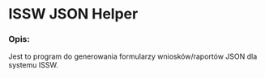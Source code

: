 # ISSW JSON Helper

### Opis:

Jest to program do generowania formularzy wniosków/raportów JSON dla systemu ISSW.
